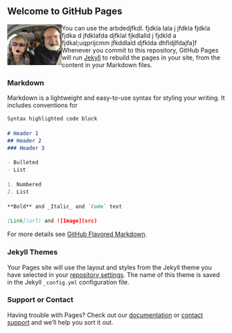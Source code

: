 ## Welcome to GitHub Pages

<img align="left" margin-right="100px" width="25%" src="/images/IMG_0136.jpg" class="fred"> You can use the arbdedjfkdl. fjdkla lala j jfdkla fjdkla  fjdka d jfdklafda
djfklal fjkdlalld j fjdkld a fjdkal;uqprijcmm jfkddlald 
djfklda 
dhfldjlfdajfa]f
Whenever you commit to this repository, GitHub Pages will run [Jekyll](https://jekyllrb.com/) to rebuild the pages in your site, from the content in your Markdown files.
### Markdown

Markdown is a lightweight and easy-to-use syntax for styling your writing. It includes conventions for

```markdown
Syntax highlighted code block

# Header 1
## Header 2
### Header 3

- Bulleted
- List

1. Numbered
2. List

**Bold** and _Italic_ and `Code` text

[Link](url) and ![Image](src)
```

For more details see [GitHub Flavored Markdown](https://guides.github.com/features/mastering-markdown/).

### Jekyll Themes

Your Pages site will use the layout and styles from the Jekyll theme you have selected in your [repository settings](https://github.com/thevanduyns/thevanduyns.github.io/settings/pages). The name of this theme is saved in the Jekyll `_config.yml` configuration file.

### Support or Contact

Having trouble with Pages? Check out our [documentation](https://docs.github.com/categories/github-pages-basics/) or [contact support](https://support.github.com/contact) and we’ll help you sort it out.
